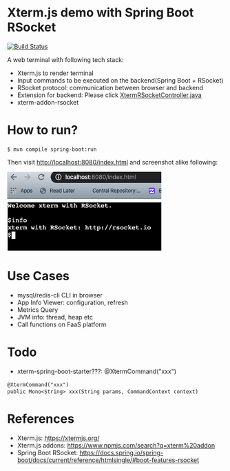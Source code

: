 Xterm.js demo with Spring Boot RSocket
======================================
[![Build Status](https://api.travis-ci.com/linux-china/xterm-demo.svg?branch=master)](https://travis-ci.com/linux-china/xterm-demo)

A web terminal with following tech stack:

* Xterm.js to render terminal
* Input commands to be executed on the backend(Spring Boot + RSocket)
* RSocket protocol: communication between browser and backend
* Extension for backend: Please click [XtermRSocketController.java](https://github.com/linux-china/xterm-demo/blob/master/src/main/java/org/mvnsearch/rsocket/xterm/backend/PortalController.java)
* xterm-addon-rsocket

# How to run?

```
$ mvn compile spring-boot:run
```

Then visit [http://localhost:8080/index.html](http://localhost:8080/index.html) and screenshot alike following:

![Xterm Screenshot](.README_images/xterm_screenshot.png)

# Use Cases

* mysql/redis-cli CLI in browser
* App Info Viewer: configuration, refresh
* Metrics Query
* JVM info: thread, heap etc
* Call functions on FaaS platform

# Todo

* xterm-spring-boot-starter???:  @XtermCommand("xxx")

```
@XtermCommand("xxx")
public Mono<String> xxx(String params, CommandContext context) 
```
# References

* Xterm.js: https://xtermjs.org/
* Xterm.js addons: https://www.npmjs.com/search?q=xterm%20addon
* Spring Boot RSocket: https://docs.spring.io/spring-boot/docs/current/reference/htmlsingle/#boot-features-rsocket
